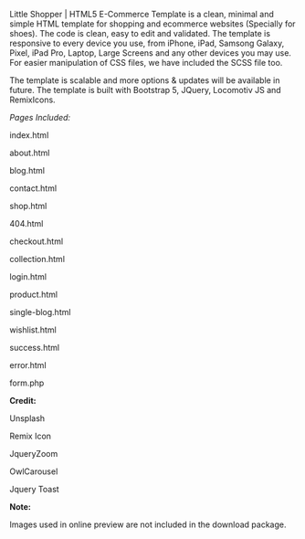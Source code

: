 
Little Shopper | HTML5 E-Commerce Template is a clean, minimal and simple HTML template for shopping and ecommerce websites (Specially for shoes). The code is clean, easy to edit and validated. The template is responsive to every device you use, from iPhone, iPad, Samsong Galaxy, Pixel, iPad Pro, Laptop, Large Screens and any other devices you may use. For easier manipulation of CSS files, we have included the SCSS file too.

The template is scalable and more options & updates will be available in future. The template is built with Bootstrap 5, JQuery, Locomotiv JS and RemixIcons.



*Pages Included:*

index.html

about.html

blog.html

contact.html

shop.html

404.html

checkout.html

collection.html

login.html

product.html

single-blog.html

wishlist.html

success.html

error.html

form.php



**Credit:**

Unsplash

Remix Icon

JqueryZoom

OwlCarousel

Jquery Toast



**Note:**

Images used in online preview are not included in the download package.

